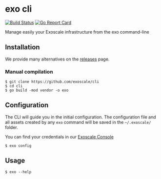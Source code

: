# exo cli

[![Build Status](https://travis-ci.org/exoscale/cli.svg?branch=master)](https://travis-ci.org/exoscale/cli)
[![Go Report Card](https://goreportcard.com/badge/github.com/exoscale/cli)](https://goreportcard.com/report/github.com/exoscale/cli)

Manage easily your Exoscale infrastructure from the exo command-line


## Installation

We provide many alternatives on the [releases](https://github.com/exoscale/cli/releases) page.

### Manual compilation

```
$ git clone https://github.com/exoscale/cli
$ cd cli
$ go build -mod vendor -o exo
```

## Configuration

The CLI will guide you in the initial configuration.
The configuration file and all assets created by any `exo` command will be saved in the `~/.exoscale/` folder.

You can find your credentials in our [Exoscale Console](https://portal.exoscale.com/account/profile/api)

```shell
$ exo config
```

## Usage

```shell
$ exo --help
```
